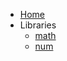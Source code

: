 <!-- _sidebar.md -->

- [Home](README.md)
- Libraries
  - [math](libraries/math.md)
  - [num](libraries/num.md)